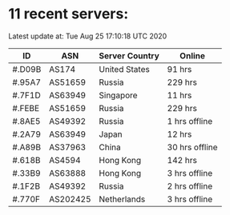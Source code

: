 # 11 recent servers:

Latest update at: Tue Aug 25 17:10:18 UTC 2020

| ID | ASN | Server Country | Online |
| -- | --- | -------------- | ------ |
| #.D09B | AS174 | United States | 91 hrs |
| #.95A7 | AS51659 | Russia | 229 hrs |
| #.7F1D | AS63949 | Singapore | 11 hrs |
| #.FEBE | AS51659 | Russia | 229 hrs |
| #.8AE5 | AS49392 | Russia | 1 hrs offline |
| #.2A79 | AS63949 | Japan | 12 hrs |
| #.A89B | AS37963 | China | 30 hrs offline |
| #.618B | AS4594 | Hong Kong | 142 hrs |
| #.33B9 | AS63888 | Hong Kong | 3 hrs offline |
| #.1F2B | AS49392 | Russia | 2 hrs offline |
| #.770F | AS202425 | Netherlands | 3 hrs offline |

